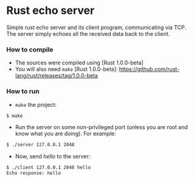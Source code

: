 # Rust echo server
Simple rust echo server and its client program, communicating via TCP.  
The server simply echoes all the received data back to the client.

### How to compile
* The sources were compiled using [Rust 1.0.0-beta]
* You will also need `make`
[Rust 1.0.0-beta]: https://github.com/rust-lang/rust/releases/tag/1.0.0-beta

### How to run
* `make` the project:
```sh
$ make
```
* Run the server on some non-privileged port (unless you are root and know what you are doing). For example:
```sh
$ ./server 127.0.0.1 2048
```
* Now, send _hello_ to the server:
```sh
$ ./client 127.0.0.1 2048 hello
Echo response: hello
```
